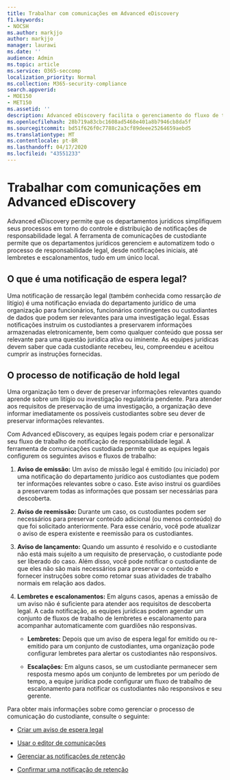 ```yaml
---
title: Trabalhar com comunicações em Advanced eDiscovery
f1.keywords:
- NOCSH
ms.author: markjjo
author: markjjo
manager: laurawi
ms.date: ''
audience: Admin
ms.topic: article
ms.service: O365-seccomp
localization_priority: Normal
ms.collection: M365-security-compliance
search.appverid:
- MOE150
- MET150
ms.assetid: ''
description: Advanced eDiscovery facilita o gerenciamento do fluxo de trabalho de notificação de espera legal em torno da notificação de custodiantes em investigações legais.
ms.openlocfilehash: 28b719a83cbc1608ad5468e401a8b7946cb8da5f
ms.sourcegitcommit: bd51f626f0c7788c2a3cf89deee25264659aebd5
ms.translationtype: MT
ms.contentlocale: pt-BR
ms.lasthandoff: 04/17/2020
ms.locfileid: "43551233"
---
```

# <a name="work-with-communications-in-advanced-ediscovery"></a>Trabalhar com comunicações em Advanced eDiscovery

Advanced eDiscovery permite que os departamentos jurídicos simplifiquem seus processos em torno do controle e distribuição de notificações de responsabilidade legal. A ferramenta de comunicações de custodiante permite que os departamentos jurídicos gerenciem e automatizem todo o processo de responsabilidade legal, desde notificações iniciais, até lembretes e escalonamentos, tudo em um único local.

## <a name="what-is-a-legal-hold-notification"></a>O que é uma notificação de espera legal?

Uma notificação de ressarção legal (também conhecida como ressarção *de* litígio) é uma notificação enviada do departamento jurídico de uma organização para funcionários, funcionários contingentes ou custodiantes de dados que podem ser relevantes para uma investigação legal. Essas notificações instruim os custodiantes a preservarem informações armazenadas eletronicamente, bem como qualquer conteúdo que possa ser relevante para uma questão jurídica ativa ou iminente. As equipes jurídicas devem saber que cada custodiante recebeu, leu, compreendeu e aceitou cumprir as instruções fornecidas.

## <a name="the-legal-hold-notification-process"></a>O processo de notificação de hold legal

Uma organização tem o dever de preservar informações relevantes quando aprende sobre um litígio ou investigação regulatória pendente. Para atender aos requisitos de preservação de uma investigação, a organização deve informar imediatamente os possíveis custodiantes sobre seu dever de preservar informações relevantes.

Com Advanced eDiscovery, as equipes legais podem criar e personalizar seu fluxo de trabalho de notificação de responsabilidade legal. A ferramenta de comunicações custodiada permite que as equipes legais configurem os seguintes avisos e fluxos de trabalho:

1. **Aviso de emissão:** Um aviso de missão legal é emitido (ou iniciado) por uma notificação do departamento jurídico aos custodiantes que podem ter informações relevantes sobre o caso. Este aviso instrui os guardiões a preservarem todas as informações que possam ser necessárias para descoberta.

2. **Aviso de reemissão:** Durante um caso, os custodiantes podem ser necessários para preservar conteúdo adicional (ou menos conteúdo) do que foi solicitado anteriormente. Para esse cenário, você pode atualizar o aviso de espera existente e reemissão para os custodiantes.

3. **Aviso de lançamento:** Quando um assunto é resolvido e o custodiante não está mais sujeito a um requisito de preservação, o custodiante pode ser liberado do caso. Além disso, você pode notificar o custodiante de que eles não são mais necessários para preservar o conteúdo e fornecer instruções sobre como retomar suas atividades de trabalho normais em relação aos dados.

4. **Lembretes e escalonamentos:** Em alguns casos, apenas a emissão de um aviso não é suficiente para atender aos requisitos de descoberta legal. A cada notificação, as equipes jurídicas podem agendar um conjunto de fluxos de trabalho de lembretes e escalonamento para acompanhar automaticamente com guardiões não responsivas.

   - **Lembretes:** Depois que um aviso de espera legal for emitido ou re-emitido para um conjunto de custodiantes, uma organização pode configurar lembretes para alertar os custodiantes não responsivos.

   - **Escalações:** Em alguns casos, se um custodiante permanecer sem resposta mesmo após um conjunto de lembretes por um período de tempo, a equipe jurídica pode configurar um fluxo de trabalho de escalonamento para notificar os custodiantes não responsivos e seu gerente.

Para obter mais informações sobre como gerenciar o processo de comunicação do custodiante, consulte o seguinte: 

- [Criar um aviso de espera legal](create-hold-notification.md)

- [Usar o editor de comunicações](using-communications-editor.md)

- [Gerenciar as notificações de retenção](manage-hold-notification.md)

- [Confirmar uma notificação de retenção](acknowledge-hold-notification.md)